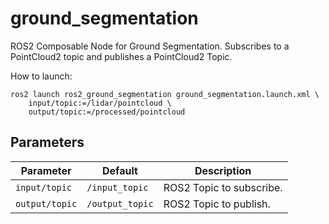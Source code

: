 # ground_segmentation

ROS2 Composable Node for Ground Segmentation. 
Subscribes to a PointCloud2 topic and publishes a PointCloud2 Topic.

How to launch:
```
ros2 launch ros2_ground_segmentation ground_segmentation.launch.xml \
    input/topic:=/lidar/pointcloud \
    output/topic:=/processed/pointcloud
```

## Parameters
| Parameter       | Default         | Description              |
|-----------------|-----------------|--------------------------|
| `input/topic`   | `/input_topic`  | ROS2 Topic to subscribe. |
| `output/topic`  | `/output_topic` | ROS2 Topic to publish.   |

